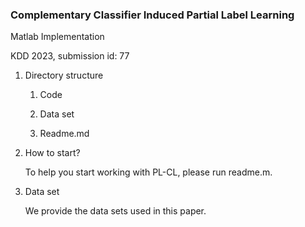 ### Complementary Classifier Induced Partial Label Learning
Matlab Implementation

KDD 2023, submission id: 77

1.   Directory structure

     1.   Code

     2.   Data set

     4.   Readme.md

          

2.   How to start?

     To help you start working with PL-CL, please run readme.m.

     

3.   Data set

     We provide the data sets used in this paper.
